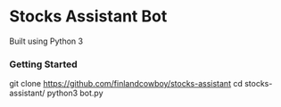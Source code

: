# Stocks Assistant Bot 

Built using Python 3

### Getting Started

git clone https://github.com/finlandcowboy/stocks-assistant
cd stocks-assistant/
python3 bot.py
